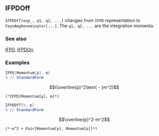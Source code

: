 ## IFPDOff

`IFPDOff[exp_, q1, q2, ...]` changes from `IFPD` representation to `FeynAmpDenominator[...]`. The `q1, q2, ...` are the integration momenta.

### See also

[IFPD](IFPD), [IFPDOn](IFPDOn).

### Examples

```mathematica
IFPD[Momentum[p], m]
% // StandardForm
```

$$(\overline{p}^2\text{ - }m^2)$$

```
(*IFPD[Momentum[p], m]*)
```

```mathematica
IFPDOff[%, p]
% // StandardForm
```

$$\overline{p}^2-m^2$$

```
(*-m^2 + Pair[Momentum[p], Momentum[p]]*)
```